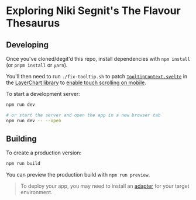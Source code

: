 # Exploring Niki Segnit's The Flavour Thesaurus

## Developing

Once you've cloned/degit'd this repo, install dependencies with `npm install` (or `pnpm install` or `yarn`).

You'll then need to run `./fix-tooltip.sh` to patch [`TooltipContext.svelte`](https://www.layerchart.com/docs/components/TooltipContext) in the [LayerChart library](https://www.layerchart.com/)
to [enable touch scrolling on mobile](https://github.com/techniq/layerchart/issues/255).

To start a development server:

```bash
npm run dev

# or start the server and open the app in a new browser tab
npm run dev -- --open
```

## Building

To create a production version:

```bash
npm run build
```

You can preview the production build with `npm run preview`.

> To deploy your app, you may need to install an [adapter](https://svelte.dev/docs/kit/adapters) for your target environment.
